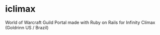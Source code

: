 iclimax
=======

World of Warcraft Guild Portal made with Ruby on Rails for Infinity Clímax (Goldrinn US / Brazil)
